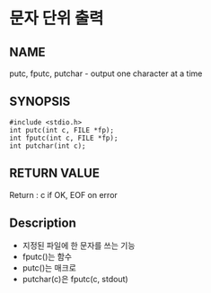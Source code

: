 # 문자 단위 출력
## NAME
putc, fputc, putchar - output one character at a time
## SYNOPSIS
```
#include <stdio.h>
int putc(int c, FILE *fp);
int fputc(int c, FILE *fp);
int putchar(int c);
```
## RETURN VALUE
Return : c if OK, EOF on error
## Description
* 지정된 파일에 한 문자를 쓰는 기능
* fputc()는 함수
* putc()는 매크로
* putchar(c)은 fputc(c, stdout)
